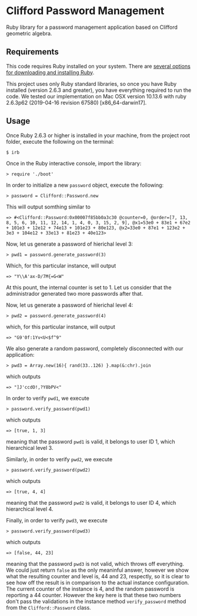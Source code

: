 # Clifford Password Management

Ruby library for a password management application based on Clifford geometric algebra.

## Requirements

This code requires Ruby installed on your system. There are [several options for downloading and installing Ruby](https://www.ruby-lang.org/en/downloads/ "Download Ruby").

This project uses only Ruby standard libraries, so once you have Ruby installed (version 2.6.3 and greater), you have everything required to run the code. We tested our implementation on Mac OSX version 10.13.6 with ruby 2.6.3p62 (2019-04-16 revision 67580) [x86_64-darwin17].

## Usage

Once Ruby 2.6.3 or higher is installed in your machine, from the project root folder, execute the following on the terminal:

```
$ irb
```

Once in the Ruby interactive console, import the library:

```
> require './boot'
```

In order to initialize a new `password` object, execute the following:

```
> password = Clifford::Password.new
```

This will output somthing similar to

```
=> #<Clifford::Password:0x00007f85bb0a3c30 @counter=0, @order=[7, 13, 8, 5, 6, 10, 11, 12, 14, 1, 4, 0, 3, 15, 2, 9], @x1=53e0 + 83e1 + 67e2 + 101e3 + 12e12 + 74e13 + 101e23 + 80e123, @x2=33e0 + 87e1 + 123e2 + 3e3 + 104e12 + 33e13 + 81e23 + 40e123>
```

Now, let us generate a password of hierichal level 3:

```
> pwd1 = password.generate_password(3)
```

Which, for this particular instance, will output

```
=> "Y\\A'ax-D/7M{=G<W"
```

At this pount, the internal counter is set to 1. Let us consider that the administrador generated two more passwords after that.

Now, let us generate a password of hierichal level 4:

```
> pwd2 = password.generate_password(4)
```

which, for this particular instance, will output

```
=> "G9'0f:1Yv<U<$f^9"
```

We also generate a random password, completely disconnected with our application:

```
> pwd3 = Array.new(16){ rand(33..126) }.map(&:chr).join
```

which outputs

```
=> "]J'ccdO!,?Y8bPV<"
```

In order to verify `pwd1`, we execute

```
> password.verify_password(pwd1)
```

which outputs

```
=> [true, 1, 3]
```

meaning that the password `pwd1` is valid, it belongs to user ID 1, which hierarchical level 3.

Similarly, in order to verify `pwd2`, we execute

```
> password.verify_password(pwd2)
```

which outputs

```
=> [true, 4, 4]
```

meaning that the password `pwd2` is valid, it belongs to user ID 4, which hierarchical level 4.

Finally, in order to verify `pwd3`, we execute

```
> password.verify_password(pwd3)
```

which outputs

```
=> [false, 44, 23]
```

meaning that the password `pwd3` is not valid, which throws off everything. We could just return `false` as the only meaninful answer, however we show what the resulting counter and level is, 44 and 23, respectly, so it is clear to see how off the result is in comparison to the actual instance configuration. The current counter of the instance is 4, and the random password is reporting a 44 counter. However the key here is that these two numbers don't pass the validations in the instance method `verify_password` method from the `Clifford::Password` class.
